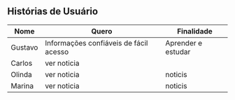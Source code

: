 ## Histórias de Usuário


| Nome | Quero|Finalidade|
|------|------|----------|
| Gustavo | Informações confiáveis de fácil acesso |Aprender e estudar|
| Carlos | ver noticia ||
| Olinda | ver noticia |noticis|
| Marina | ver noticia |noticis|
